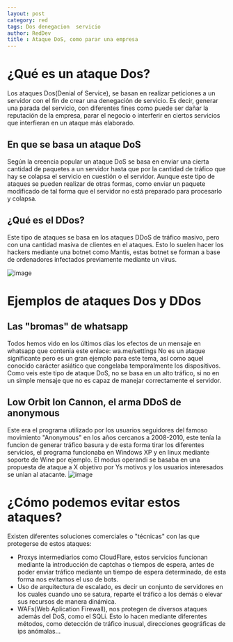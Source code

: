 ```yaml
---
layout: post
category: red
tags: Dos denegacion  servicio
author: RedDev
title : Ataque DoS, como parar una empresa
---
```


# ¿Qué es un ataque Dos?
Los ataques Dos(Denial of Service), se basan en realizar peticiones a un servidor con el fin de  crear una denegación de servicio.
Es decir, generar una parada del servicio, con diferentes fines como puede ser dañar la reputación de la empresa, parar el negocio o interferir en ciertos servicios que interfieran en un ataque más elaborado.

## En que se basa un ataque DoS
Según la creencia popular un ataque DoS se basa en enviar una cierta cantidad de paquetes a un servidor hasta que por la cantidad de tráfico que hay se colapsa el servicio en cuestión o el servidor.
Aunque este tipo de ataques se pueden realizar de otras formas, como enviar un paquete modificado de tal forma que el servidor no está preparado para procesarlo y colapsa.

## ¿Qué es el DDos?
Este tipo de ataques se basa en los ataques DDoS de tráfico masivo, pero con una cantidad masiva de clientes en el ataques.
Esto lo suelen hacer los hackers mediante una botnet como Mantis, estas botnet se forman a base de ordenadores infectados previamente mediante un virus.

![image](https://github.com/reycotallo98/reycotallo98.github.io/assets/93315382/fcac2fb8-69cd-41db-ad37-71fe5da18639)

# Ejemplos de ataques Dos y DDos
## Las "bromas" de whatsapp
Todos hemos vido en los últimos días los efectos de un mensaje en whatsapp que contenia este enlace: wa.me/settings
No es un ataque significante pero es un gran ejemplo para este tema, así como aquel conocido carácter asiático que congelaba temporalmente los dispositivos.
Como veis este tipo de ataque DoS, no se basa en un alto tráfico, si no en un simple mensaje que no es capaz de manejar correctamente el servidor.

## Low Orbit Ion Cannon, el arma DDoS de anonymous
Este era el programa utilizado por los usuarios seguidores del famoso movimiento "Anonymous" en los años cercanos a 2008-2010, este tenía la funcion de generar tráfico basura y de esta forma tirar los diferentes servicios,
el programa funcionaba en Windows XP y en linux mediante soporte de Wine por ejemplo.
El modus operandi se basaba en una propuesta de ataque a X objetivo por Ys motivos y los usuarios interesados se unian al atacante.
![image](https://github.com/reycotallo98/reycotallo98.github.io/assets/93315382/ecaf8e7e-008f-4bac-bdd1-8a8f5a2a32e4)


# ¿Cómo podemos evitar estos ataques?
Existen diferentes soluciones comerciales o "técnicas" con las que protegerse de estos ataques:
- Proxys intermediarios como CloudFlare, estos servicios funcionan mediante la introducción de captchas o tiempos de espera, antes de poder enviar tráfico mediante un tiempo de espera determinado, de esta forma nos evitamos el uso de bots.
- Uso de arquitectura de escalado, es decir un conjunto de servidores en los cuales cuando uno se satura, reparte el tráfico a los demás o elevar sus recursos de manera dinámica.
- WAFs(Web Aplication Firewall), nos protegen de diversos ataques además del DoS, como el SQLi. Esto lo hacen mediante diferentes métodos, como detección de tráfico inusual, direcciones geográficas de ips anómalas...

